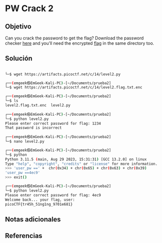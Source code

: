 # PW Crack 2

## Objetivo
Can you crack the password to get the flag? Download the password checker [here](https://artifacts.picoctf.net/c/14/level2.py) and you'll need the encrypted [flag](https://artifacts.picoctf.net/c/14/level2.flag.txt.enc) in the same directory too.
## Solución
```bash
                                                                                 ┌──(emgeek㉿EmGeek-Kali-PC)-[~/Documents/prueba2]  
└─$ wget https://artifacts.picoctf.net/c/14/level2.py             

┌──(emgeek㉿EmGeek-Kali-PC)-[~/Documents/prueba2]  
└─$ wget https://artifacts.picoctf.net/c/14/level2.flag.txt.enc  

┌──(emgeek㉿EmGeek-Kali-PC)-[~/Documents/prueba2]  
└─$ ls  
level2.flag.txt.enc  level2.py  
                                                                                   
┌──(emgeek㉿EmGeek-Kali-PC)-[~/Documents/prueba2]  
└─$ python level2.py  
Please enter correct password for flag: 1234  
That password is incorrect  
                                                                         
┌──(emgeek㉿EmGeek-Kali-PC)-[~/Documents/prueba2]  
└─$ nano level2.py    

┌──(emgeek㉿EmGeek-Kali-PC)-[~/Documents/prueba2]  
└─$ python              
Python 3.11.5 (main, Aug 29 2023, 15:31:31) [GCC 13.2.0] on linux  
Type "help", "copyright", "credits" or "license" for more information.  
>>> 'user_pw ==' +  chr(0x34) + chr(0x65) + chr(0x63) + chr(0x39)  
'user_pw ==4ec9'  
>>> exit()  

┌──(emgeek㉿EmGeek-Kali-PC)-[~/Documents/prueba2]  
└─$ python level2.py  
Please enter correct password for flag: 4ec9  
Welcome back... your flag, user:  
picoCTF{tr45h_51ng1ng_9701e681}
```

## Notas adicionales





## Referencias